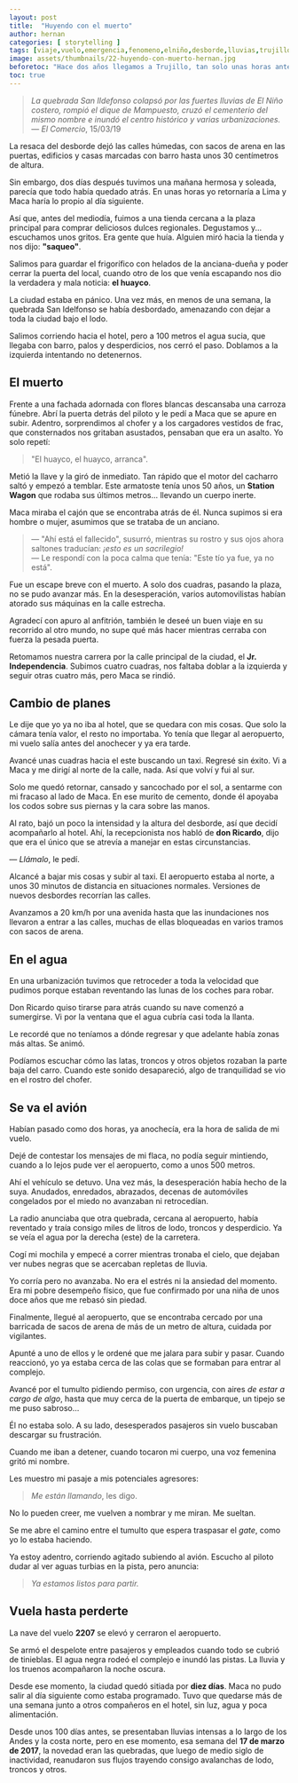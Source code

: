 ```yaml
---
layout: post
title:  "Huyendo con el muerto"
author: hernan
categories: [ storytelling ]
tags: [viaje,vuelo,emergencia,fenomeno,elniño,desborde,lluvias,trujillo,muerto]
image: assets/thumbnails/22-huyendo-con-muerto-hernan.jpg
beforetoc: "Hace dos años llegamos a Trujillo, tan solo unas horas antes del huayco que daría inicio a toda la destrucción que traía el llamado Niño Costero en 2017."
toc: true
---
```


> *La quebrada San Ildefonso colapsó por las fuertes lluvias de El Niño costero, rompió el dique de Mampuesto, cruzó el cementerio del mismo nombre e inundó el centro histórico y varias urbanizaciones.*  
> — *El Comercio*, 15/03/19

La resaca del desborde dejó las calles húmedas, con sacos de arena en las puertas, edificios y casas marcadas con barro hasta unos 30 centímetros de altura.

Sin embargo, dos días después tuvimos una mañana hermosa y soleada, parecía que todo había quedado atrás. En unas horas yo retornaría a Lima y Maca haría lo propio al día siguiente.

Así que, antes del mediodía, fuimos a una tienda cercana a la plaza principal para comprar deliciosos dulces regionales. Degustamos y... escuchamos unos gritos. Era gente que huía. Alguien miró hacia la tienda y nos dijo: **"saqueo"**.

Salimos para guardar el frigorífico con helados de la anciana-dueña y poder cerrar la puerta del local, cuando otro de los que venía escapando nos dio la verdadera y mala noticia: **el huayco**.

La ciudad estaba en pánico. Una vez más, en menos de una semana, la quebrada San Idelfonso se había desbordado, amenazando con dejar a toda la ciudad bajo el lodo.

Salimos corriendo hacia el hotel, pero a 100 metros el agua sucia, que llegaba con barro, palos y desperdicios, nos cerró el paso. Doblamos a la izquierda intentando no detenernos.

## El muerto

Frente a una fachada adornada con flores blancas descansaba una carroza fúnebre. Abrí la puerta detrás del piloto y le pedí a Maca que se apure en subir. Adentro, sorprendimos al chofer y a los cargadores vestidos de frac, que consternados nos gritaban asustados, pensaban que era un asalto. Yo solo repetí:

> "El huayco, el huayco, arranca".

Metió la llave y la giró de inmediato. Tan rápido que el motor del cacharro saltó y empezó a temblar. Este armatoste tenía unos 50 años, un **Station Wagon** que rodaba sus últimos metros... llevando un cuerpo inerte.

Maca miraba el cajón que se encontraba atrás de él. Nunca supimos si era hombre o mujer, asumimos que se trataba de un anciano.

> — "Ahí está el fallecido", susurró, mientras su rostro y sus ojos ahora saltones traducían: *¡esto es un sacrilegio!*  
> — Le respondí con la poca calma que tenía: "Este tío ya fue, ya no está".

Fue un escape breve con el muerto. A solo dos cuadras, pasando la plaza, no se pudo avanzar más. En la desesperación, varios automovilistas habían atorado sus máquinas en la calle estrecha.

Agradecí con apuro al anfitrión, también le deseé un buen viaje en su recorrido al otro mundo, no supe qué más hacer mientras cerraba con fuerza la pesada puerta.

Retomamos nuestra carrera por la calle principal de la ciudad, el **Jr. Independencia**. Subimos cuatro cuadras, nos faltaba doblar a la izquierda y seguir otras cuatro más, pero Maca se rindió.

## Cambio de planes

Le dije que yo ya no iba al hotel, que se quedara con mis cosas. Que solo la cámara tenía valor, el resto no importaba. Yo tenía que llegar al aeropuerto, mi vuelo salía antes del anochecer y ya era tarde.

Avancé unas cuadras hacia el este buscando un taxi. Regresé sin éxito. Vi a Maca y me dirigí al norte de la calle, nada. Así que volví y fui al sur.

Solo me quedó retornar, cansado y sancochado por el sol, a sentarme con mi fracaso al lado de Maca. En ese murito de cemento, donde él apoyaba los codos sobre sus piernas y la cara sobre las manos.

Al rato, bajó un poco la intensidad y la altura del desborde, así que decidí acompañarlo al hotel. Ahí, la recepcionista nos habló de **don Ricardo**, dijo que era el único que se atrevía a manejar en estas circunstancias. 

— *Llámalo*, le pedí.

Alcancé a bajar mis cosas y subir al taxi. El aeropuerto estaba al norte, a unos 30 minutos de distancia en situaciones normales. Versiones de nuevos desbordes recorrían las calles.

Avanzamos a 20 km/h por una avenida hasta que las inundaciones nos llevaron a entrar a las calles, muchas de ellas bloqueadas en varios tramos con sacos de arena.

## En el agua

En una urbanización tuvimos que retroceder a toda la velocidad que pudimos porque estaban reventando las lunas de los coches para robar.

Don Ricardo quiso tirarse para atrás cuando su nave comenzó a sumergirse. Vi por la ventana que el agua cubría casi toda la llanta.

Le recordé que no teníamos a dónde regresar y que adelante había zonas más altas. Se animó.

Podíamos escuchar cómo las latas, troncos y otros objetos rozaban la parte baja del carro. Cuando este sonido desapareció, algo de tranquilidad se vio en el rostro del chofer.

## Se va el avión

Habían pasado como dos horas, ya anochecía, era la hora de salida de mi vuelo.

Dejé de contestar los mensajes de mi flaca, no podía seguir mintiendo, cuando a lo lejos pude ver el aeropuerto, como a unos 500 metros.

Ahí el vehículo se detuvo. Una vez más, la desesperación había hecho de la suya. Anudados, enredados, abrazados, decenas de automóviles congelados por el miedo no avanzaban ni retrocedían.

La radio anunciaba que otra quebrada, cercana al aeropuerto, había reventado y traía consigo miles de litros de lodo, troncos y desperdicio. Ya se veía el agua por la derecha (este) de la carretera.

Cogí mi mochila y empecé a correr mientras tronaba el cielo, que dejaban ver nubes negras que se acercaban repletas de lluvia.

Yo corría pero no avanzaba. No era el estrés ni la ansiedad del momento. Era mi pobre desempeño físico, que fue confirmado por una niña de unos doce años que me rebasó sin piedad.

Finalmente, llegué al aeropuerto, que se encontraba cercado por una barricada de sacos de arena de más de un metro de altura, cuidada por vigilantes.

Apunté a uno de ellos y le ordené que me jalara para subir y pasar. Cuando reaccionó, yo ya estaba cerca de las colas que se formaban para entrar al complejo.

Avancé por el tumulto pidiendo permiso, con urgencia, con aires *de estar a cargo de algo*, hasta que muy cerca de la puerta de embarque, un tipejo se me puso sabroso…

Él no estaba solo. A su lado, desesperados pasajeros sin vuelo buscaban descargar su frustración.

Cuando me iban a detener, cuando tocaron mi cuerpo, una voz femenina gritó mi nombre.

Les muestro mi pasaje a mis potenciales agresores:

> *Me están llamando*, les digo.

No lo pueden creer, me vuelven a nombrar y me miran. Me sueltan.

Se me abre el camino entre el tumulto que espera traspasar el *gate*, como yo lo estaba haciendo.

Ya estoy adentro, corriendo agitado subiendo al avión. Escucho al piloto dudar al ver aguas turbias en la pista, pero anuncia:

> *Ya estamos listos para partir.*

## Vuela hasta perderte

La nave del vuelo **2207** se elevó y cerraron el aeropuerto.

Se armó el despelote entre pasajeros y empleados cuando todo se cubrió de tinieblas. El agua negra rodeó el complejo e inundó las pistas. La lluvia y los truenos acompañaron la noche oscura.

Desde ese momento, la ciudad quedó sitiada por **diez días**. Maca no pudo salir al día siguiente como estaba programado. Tuvo que quedarse más de una semana junto a otros compañeros en el hotel, sin luz, agua y poca alimentación.

Desde unos 100 días antes, se presentaban lluvias intensas a lo largo de los Andes y la costa norte, pero en ese momento, esa semana del **17 de marzo de 2017**, la novedad eran las quebradas, que luego de medio siglo de inactividad, reanudaron sus flujos trayendo consigo avalanchas de lodo, troncos y otros.
